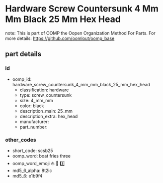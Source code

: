 # Hardware Screw Countersunk 4 Mm Mm Black 25 Mm Hex Head  

note: This is part of OOMP the Oopen Organization Method For Parts. For more details: https://github.com/oomlout/oomp_base

##  part details





### id
* oomp_id: hardware_screw_countersunk_4_mm_mm_black_25_mm_hex_head
  * classification: hardware
  * type: screw_countersunk
  * size: 4_mm_mm
  * color: black
  * description_main: 25_mm
  * description_extra: hex_head
  * manufacturer: 
  * part_number: 

### other_codes
* short_code: scsb25
* oomp_word: boat fries three
* oomp_word_emoji :boat: :fries: :three:
* md5_6_alpha: 8t2ic
* md5_6: e1b9f4